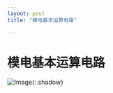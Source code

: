 ```yaml
---
layout: post
title: "模电基本运算电路"

---
```


# 模电基本运算电路

![Image](https://xusenfeng.github.io/myimages/3-2.jpg){:.shadow}